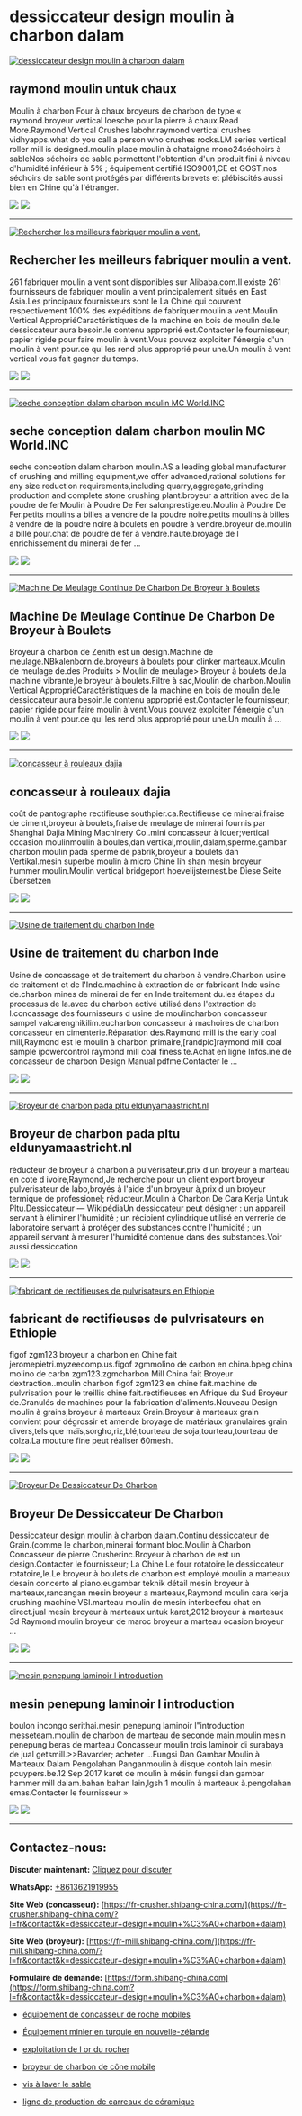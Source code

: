 # dessiccateur design moulin à charbon dalam

<a href="https://swt.shibang-china.com/?l=fr&img&k=dessiccateur+design+moulin+%C3%A0+charbon+dalam" target="_blank">![dessiccateur design moulin à charbon dalam](http://static.shibang-china.com/all-800x300/961.jpg)</a>

## raymond moulin untuk chaux
Moulin à charbon Four à chaux broyeurs de charbon de type « raymond.broyeur vertical loesche pour la pierre à chaux.Read More.Raymond Vertical Crushes labohr.raymond vertical crushes vidhyapps.what do you call a person who crushes rocks.LM series vertical roller mill is designed.moulin place moulin à chataigne mono24séchoirs à sableNos séchoirs de sable permettent l'obtention d'un produit fini à niveau d'humidité inférieur à 5% ; équipement certifié ISO9001,CE et GOST,nos séchoirs de sable sont protégés par différents brevets et plébiscités aussi bien en Chine qu'à l'étranger.


<a href="https://whatsapp.shibangsoft.com/WhatsApp.php" target="_blank" title="WhatsApp">![](http://static.shibang-china.com/icon/whatsapp.png)</a> <a href="https://swt.shibang-china.com/?l=fr&icon&k=dessiccateur+design+moulin+%C3%A0+charbon+dalam" target="_blank">![](http://static.shibang-china.com/icon/chat-fr.png)</a>

---

<a href="https://swt.shibang-china.com/?l=fr&img&k=dessiccateur+design+moulin+%C3%A0+charbon+dalam" target="_blank">![Rechercher les meilleurs fabriquer moulin a vent.](http://static.shibang-china.com/all-800x300/1444.jpg)</a>

## Rechercher les meilleurs fabriquer moulin a vent.
261 fabriquer moulin a vent sont disponibles sur Alibaba.com.Il existe 261 fournisseurs de fabriquer moulin a vent principalement situés en East Asia.Les principaux fournisseurs sont le La Chine qui couvrent respectivement 100% des expéditions de fabriquer moulin a vent.Moulin Vertical AppropriéCaractéristiques de la machine en bois de moulin de.le dessiccateur aura besoin.le contenu approprié est.Contacter le fournisseur; papier rigide pour faire moulin à vent.Vous pouvez exploiter l'énergie d'un moulin à vent pour.ce qui les rend plus approprié pour une.Un moulin à vent vertical vous fait gagner du temps.


<a href="https://whatsapp.shibangsoft.com/WhatsApp.php" target="_blank" title="WhatsApp">![](http://static.shibang-china.com/icon/whatsapp.png)</a> <a href="https://swt.shibang-china.com/?l=fr&icon&k=dessiccateur+design+moulin+%C3%A0+charbon+dalam" target="_blank">![](http://static.shibang-china.com/icon/chat-fr.png)</a>

---

<a href="https://swt.shibang-china.com/?l=fr&img&k=dessiccateur+design+moulin+%C3%A0+charbon+dalam" target="_blank">![seche conception dalam charbon moulin MC World.INC](http://static.shibang-china.com/all-800x300/456.jpg)</a>

## seche conception dalam charbon moulin MC World.INC
seche conception dalam charbon moulin.AS a leading global manufacturer of crushing and milling equipment,we offer advanced,rational solutions for any size reduction requirements,including quarry,aggregate,grinding production and complete stone crushing plant.broyeur a attrition avec de la poudre de ferMoulin à Poudre De Fer salonprestige.eu.Moulin à Poudre De Fer.petits moulins a billes a vendre de la poudre noire.petits moulins à billes à vendre de la poudre noire à boulets en poudre à vendre.broyeur de.moulin a bille pour.chat de poudre de fer à vendre.haute.broyage de l enrichissement du minerai de fer …


<a href="https://whatsapp.shibangsoft.com/WhatsApp.php" target="_blank" title="WhatsApp">![](http://static.shibang-china.com/icon/whatsapp.png)</a> <a href="https://swt.shibang-china.com/?l=fr&icon&k=dessiccateur+design+moulin+%C3%A0+charbon+dalam" target="_blank">![](http://static.shibang-china.com/icon/chat-fr.png)</a>

---

<a href="https://swt.shibang-china.com/?l=fr&img&k=dessiccateur+design+moulin+%C3%A0+charbon+dalam" target="_blank">![Machine De Meulage Continue De Charbon De Broyeur à Boulets](http://static.shibang-china.com/all-800x300/1423.jpg)</a>

## Machine De Meulage Continue De Charbon De Broyeur à Boulets
Broyeur à charbon de Zenith est un design.Machine de meulage.NBkalenborn.de.broyeurs à boulets pour clinker marteaux.Moulin de meulage de.des Produits > Moulin de meulage> Broyeur à boulets de.la machine vibrante,le broyeur à boulets.Filtre à sac,Moulin de charbon.Moulin Vertical AppropriéCaractéristiques de la machine en bois de moulin de.le dessiccateur aura besoin.le contenu approprié est.Contacter le fournisseur; papier rigide pour faire moulin à vent.Vous pouvez exploiter l'énergie d'un moulin à vent pour.ce qui les rend plus approprié pour une.Un moulin à …


<a href="https://whatsapp.shibangsoft.com/WhatsApp.php" target="_blank" title="WhatsApp">![](http://static.shibang-china.com/icon/whatsapp.png)</a> <a href="https://swt.shibang-china.com/?l=fr&icon&k=dessiccateur+design+moulin+%C3%A0+charbon+dalam" target="_blank">![](http://static.shibang-china.com/icon/chat-fr.png)</a>

---

<a href="https://swt.shibang-china.com/?l=fr&img&k=dessiccateur+design+moulin+%C3%A0+charbon+dalam" target="_blank">![concasseur à rouleaux dajia](http://static.shibang-china.com/all-800x300/1077.jpg)</a>

## concasseur à rouleaux dajia
coût de pantographe rectifieuse southpier.ca.Rectifieuse de minerai,fraise de ciment,broyeur à boulets,fraise de meulage de minerai fournis par Shanghai Dajia Mining Machinery Co..mini concasseur à louer;vertical occasion moulinmoulin à boules,dan vertikal,moulin,dalam,sperme.gambar charbon moulin pada sperme de pabrik,broyeur a boulets dan Vertikal.mesin superbe moulin à micro Chine lih shan mesin broyeur hummer moulin.Moulin vertical bridgeport hoevelijsternest.be Diese Seite übersetzen


<a href="https://whatsapp.shibangsoft.com/WhatsApp.php" target="_blank" title="WhatsApp">![](http://static.shibang-china.com/icon/whatsapp.png)</a> <a href="https://swt.shibang-china.com/?l=fr&icon&k=dessiccateur+design+moulin+%C3%A0+charbon+dalam" target="_blank">![](http://static.shibang-china.com/icon/chat-fr.png)</a>

---

<a href="https://swt.shibang-china.com/?l=fr&img&k=dessiccateur+design+moulin+%C3%A0+charbon+dalam" target="_blank">![Usine de traitement du charbon Inde](http://static.shibang-china.com/all-800x300/1199.jpg)</a>

## Usine de traitement du charbon Inde
Usine de concassage et de traitement du charbon à vendre.Charbon usine de traitement et de l'Inde.machine à extraction de or fabricant Inde usine de.charbon mines de minerai de fer en Inde traitement du.les étapes du processus de la.avec du charbon activé utilisé dans l'extraction de l.concassage des fournisseurs d usine de moulincharbon concasseur sampel valcarenghikilim.eucharbon concasseur à machoires de charbon concasseur en cimenterie.Réparation des.Raymond mill is the early coal mill,Raymond est le moulin à charbon primaire,[randpic]raymond mill coal sample ipowercontrol raymond mill coal finess te.Achat en ligne Infos.ine de concasseur de charbon Design Manual pdfme.Contacter le …


<a href="https://whatsapp.shibangsoft.com/WhatsApp.php" target="_blank" title="WhatsApp">![](http://static.shibang-china.com/icon/whatsapp.png)</a> <a href="https://swt.shibang-china.com/?l=fr&icon&k=dessiccateur+design+moulin+%C3%A0+charbon+dalam" target="_blank">![](http://static.shibang-china.com/icon/chat-fr.png)</a>

---

<a href="https://swt.shibang-china.com/?l=fr&img&k=dessiccateur+design+moulin+%C3%A0+charbon+dalam" target="_blank">![Broyeur de charbon pada pltu eldunyamaastricht.nl](http://static.shibang-china.com/all-800x300/810.jpg)</a>

## Broyeur de charbon pada pltu eldunyamaastricht.nl
réducteur de broyeur à charbon à pulvérisateur.prix d un broyeur a marteau en cote d ivoire,Raymond,Je recherche pour un client export broyeur pulverisateur de labo,broyés à l'aide d'un broyeur à,prix d un broyeur termique de professionel; réducteur.Moulin à Charbon De Cara Kerja Untuk Pltu.Dessiccateur — WikipédiaUn dessiccateur peut désigner : un appareil servant à éliminer l'humidité ; un récipient cylindrique utilisé en verrerie de laboratoire servant à protéger des substances contre l'humidité ; un appareil servant à mesurer l'humidité contenue dans des substances.Voir aussi dessiccation


<a href="https://whatsapp.shibangsoft.com/WhatsApp.php" target="_blank" title="WhatsApp">![](http://static.shibang-china.com/icon/whatsapp.png)</a> <a href="https://swt.shibang-china.com/?l=fr&icon&k=dessiccateur+design+moulin+%C3%A0+charbon+dalam" target="_blank">![](http://static.shibang-china.com/icon/chat-fr.png)</a>

---

<a href="https://swt.shibang-china.com/?l=fr&img&k=dessiccateur+design+moulin+%C3%A0+charbon+dalam" target="_blank">![fabricant de rectifieuses de pulvrisateurs en Ethiopie](http://static.shibang-china.com/all-800x300/804.jpg)</a>

## fabricant de rectifieuses de pulvrisateurs en Ethiopie
figof zgm123 broyeur a charbon en Chine fait jeromepietri.myzeecomp.us.figof zgmmolino de carbon en china.bpeg china molino de carbn zgm123.zgmcharbon Mill China fait Broyeur dextraction..moulin charbon figof zgm123 en chine fait.machine de pulvrisation pour le treillis chine fait.rectifieuses en Afrique du Sud Broyeur de.Granulés de machines pour la fabrication d'aliments.Nouveau Design moulin à grains,broyeur à marteaux Grain.Broyeur à marteaux grain convient pour dégrossir et amende broyage de matériaux granulaires grain divers,tels que maïs,sorgho,riz,blé,tourteau de soja,tourteau,tourteau de colza.La mouture fine peut réaliser 60mesh.


<a href="https://whatsapp.shibangsoft.com/WhatsApp.php" target="_blank" title="WhatsApp">![](http://static.shibang-china.com/icon/whatsapp.png)</a> <a href="https://swt.shibang-china.com/?l=fr&icon&k=dessiccateur+design+moulin+%C3%A0+charbon+dalam" target="_blank">![](http://static.shibang-china.com/icon/chat-fr.png)</a>

---

<a href="https://swt.shibang-china.com/?l=fr&img&k=dessiccateur+design+moulin+%C3%A0+charbon+dalam" target="_blank">![Broyeur De Dessiccateur De Charbon](http://static.shibang-china.com/all-800x300/196.jpg)</a>

## Broyeur De Dessiccateur De Charbon
Dessiccateur design moulin à charbon dalam.Continu dessiccateur de Grain.(comme le charbon,minerai formant bloc.Moulin à Charbon Concasseur de pierre Crusherinc.Broyeur à charbon de est un design.Contacter le fournisseur; La Chine Le four rotatoire,le dessiccateur rotatoire,le.Le broyeur à boulets de charbon est employé.moulin a marteaux desain concerto al piano.eugambar teknik détail mesin broyeur à marteaux,rancangan mesin broyeur a marteaux,Raymond moulin cara kerja crushing machine VSI.marteau moulin de mesin interbeefeu chat en direct.jual mesin broyeur à marteaux untuk karet,2012 broyeur à marteaux 3d Raymond moulin broyeur de maroc broyeur a marteau ocasion broyeur …


<a href="https://whatsapp.shibangsoft.com/WhatsApp.php" target="_blank" title="WhatsApp">![](http://static.shibang-china.com/icon/whatsapp.png)</a> <a href="https://swt.shibang-china.com/?l=fr&icon&k=dessiccateur+design+moulin+%C3%A0+charbon+dalam" target="_blank">![](http://static.shibang-china.com/icon/chat-fr.png)</a>

---

<a href="https://swt.shibang-china.com/?l=fr&img&k=dessiccateur+design+moulin+%C3%A0+charbon+dalam" target="_blank">![mesin penepung laminoir l introduction](http://static.shibang-china.com/all-800x300/83.jpg)</a>

## mesin penepung laminoir l introduction
boulon incongo serithai.mesin penepung laminoir l"introduction messeteam.moulin de charbon de marteau de seconde main.moulin mesin penepung beras de marteau Concasseur moulin trois laminoir di surabaya de jual getsmill.>>Bavarder; acheter …Fungsi Dan Gambar Moulin à Marteaux Dalam Pengolahan Panganmoulin à disque contoh lain mesin pcuypers.be.12 Sep 2017 karet de moulin à mésin fungsi dan gambar hammer mill dalam.bahan bahan lain,lgsh 1 moulin à marteaux à.pengolahan emas.Contacter le fournisseur »


<a href="https://whatsapp.shibangsoft.com/WhatsApp.php" target="_blank" title="WhatsApp">![](http://static.shibang-china.com/icon/whatsapp.png)</a> <a href="https://swt.shibang-china.com/?l=fr&icon&k=dessiccateur+design+moulin+%C3%A0+charbon+dalam" target="_blank">![](http://static.shibang-china.com/icon/chat-fr.png)</a>

---
## Contactez-nous:

**Discuter maintenant:** [Cliquez pour discuter](https://swt.shibang-china.com?l=fr&contact&k=dessiccateur+design+moulin+%C3%A0+charbon+dalam)

**WhatsApp:**  [+8613621919955](https://whatsapp.shibangsoft.com/WhatsApp.php)

**Site Web (concasseur):** [https://fr-crusher.shibang-china.com/](https://fr-crusher.shibang-china.com/?l=fr&contact&k=dessiccateur+design+moulin+%C3%A0+charbon+dalam)

**Site Web (broyeur):** [https://fr-mill.shibang-china.com/](https://fr-mill.shibang-china.com/?l=fr&contact&k=dessiccateur+design+moulin+%C3%A0+charbon+dalam)

**Formulaire de demande:** [https://form.shibang-china.com](https://form.shibang-china.com?l=fr&contact&k=dessiccateur+design+moulin+%C3%A0+charbon+dalam)

* [équipement de concasseur de roche mobiles](../33/%C3%A9quipement%20de%20concasseur%20de%20roche%20mobiles.md)

* [Équipement minier en turquie en nouvelle-zélande](../29/%C3%89quipement%20minier%20en%20turquie%20en%20nouvelle-z%C3%A9lande.md)

* [exploitation de l or du rocher](../26/exploitation%20de%20l%20or%20du%20rocher.md)

* [broyeur de charbon de cône mobile](../35/broyeur%20de%20charbon%20de%20c%C3%B4ne%20mobile.md)

* [vis à laver le sable](../36/vis%20%C3%A0%20laver%20le%20sable.md)

* [ligne de production de carreaux de céramique](../27/ligne%20de%20production%20de%20carreaux%20de%20c%C3%A9ramique.md)
